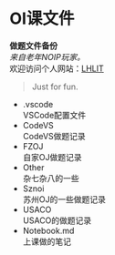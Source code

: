 # OI课文件
**做题文件备份**  
*来自老年NOIP玩家。*  
欢迎访问个人网站：[LHLIT](https://lhlit.eu.org)  

> Just for fun.  
  
+ .vscode  
VSCode配置文件  
+ CodeVS  
CodeVS做题记录  
+ FZOJ  
自家OJ做题记录  
+ Other  
杂七杂八的一些  
+ Sznoi  
苏州OJ的一些做题记录  
+ USACO  
USACO的做题记录  
+ Notebook.md  
上课做的笔记
